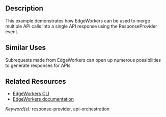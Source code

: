 ## Description
This example demonstrates how EdgeWorkers can be used to merge multiple API calls into a single API response using the ResponseProvider event. 

## Similar Uses
Subrequests made from EdgeWorkers can open up numerous possibilities to generate responses for APIs.   

## Related Resources
- [EdgeWorkers CLI](https://developer.akamai.com/cli/packages/edgeworkers.html)
- [EdgeWorkers documentation](https://techdocs.akamai.com/edgeworkers/docs)

*Keyword(s):* response-provider, api-orchestration
